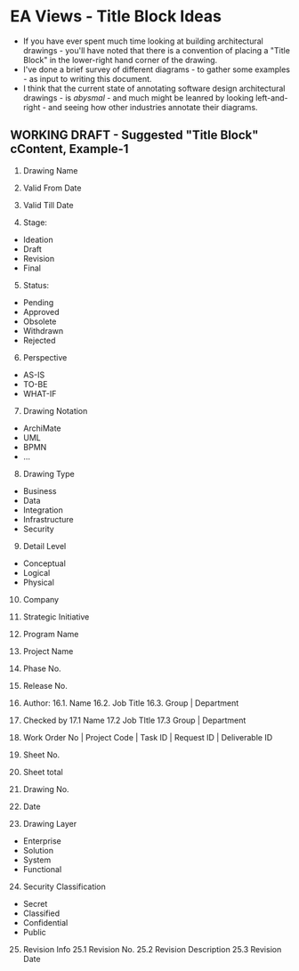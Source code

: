 
# EA Views - Title Block Ideas

- If you have ever spent much time looking at building architectural drawings - you'll have noted that there is a convention of placing a "Title Block" in the lower-right hand corner of the drawing. 
- I've done a brief survey of different diagrams - to gather some examples - as input to writing this document. 
- I think that the current state of annotating software design architectural drawings - is *abysmal* - and much might be leanred by looking left-and-right - and seeing how other industries annotate their diagrams. 

## WORKING DRAFT - Suggested "Title Block" cContent, Example-1
1. Drawing Name

2. Valid From Date
3. Valid Till Date

4. Stage:
  - Ideation
  - Draft
  - Revision
  - Final

5. Status:
  - Pending
  - Approved
  - Obsolete
  - Withdrawn
  - Rejected

6. Perspective
  - AS-IS
  - TO-BE
  - WHAT-IF

7. Drawing Notation
  - ArchiMate
  - UML
  - BPMN
  - ...

8. Drawing Type
  - Business
  - Data
  - Integration
  - Infrastructure
  - Security

9. Detail Level
  - Conceptual
  - Logical
  - Physical

10. Company

11. Strategic Initiative

12. Program Name

13. Project Name

14. Phase No.

15. Release No.

16.  Author:
16.1. Name
16.2. Job Title
16.3. Group | Department

17. Checked by
17.1 Name
17.2 Job TItle
17.3 Group | Department

18. Work Order No | Project Code | Task ID | Request ID | Deliverable ID

19. Sheet No.

20. Sheet total

21. Drawing No.

22. Date

23. Drawing Layer
  - Enterprise 
  - Solution
  - System
  - Functional

24. Security Classification
  - Secret
  - Classified
  - Confidential
  - Public

25. Revision Info
25.1 Revision No.
25.2 Revision Description
25.3 Revision Date

